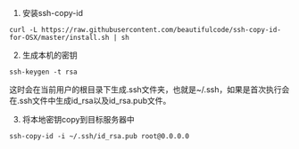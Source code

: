 1. 安装ssh-copy-id

```
curl -L https://raw.githubusercontent.com/beautifulcode/ssh-copy-id-for-OSX/master/install.sh | sh

```

2. 生成本机的密钥

```
ssh-keygen -t rsa

```

这时会在当前用户的根目录下生成.ssh文件夹，也就是~/.ssh，如果是首次执行会在.ssh文件中生成id_rsa以及id_rsa.pub文件。


3. 将本地密钥copy到目标服务器中

```
ssh-copy-id -i ~/.ssh/id_rsa.pub root@0.0.0.0

```

